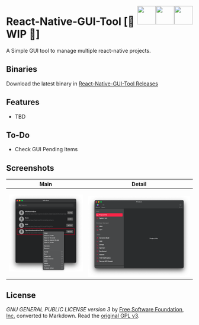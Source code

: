 [<img align="right" src="https://cdn.jsdelivr.net/npm/simple-icons@latest/icons/instagram.svg" width="50" height="50" />](http://www.instagram.com/gajjartejas)
[<img align="right" src="https://cdn.jsdelivr.net/npm/simple-icons@latest/icons/twitter.svg" width="50" height="50" />](http://www.twitter.com/gajjartejas)
[<img align="right" src="https://cdn.jsdelivr.net/npm/simple-icons@latest/icons/reddit.svg" width="50" height="50" />](http://www.reddit.com/u/gajjartejas)

# React-Native-GUI-Tool [🚧 WIP 🚧]

A Simple GUI tool to manage multiple react-native projects.

## Binaries

Download the latest binary in [React-Native-GUI-Tool Releases](https://github.com/gajjartejas/React-Native-GUI-Tool/releases/latest)

## Features

- TBD

## To-Do

- Check GUI Pending Items

## Screenshots

|          Main           |          Detail          |
| :---------------------: | :----------------------: |
| ![](/Images/master.png) |  ![](/Images/detail.png) |

## License

_GNU GENERAL PUBLIC LICENSE version 3_ by [Free Software Foundation, Inc.](http://fsf.org/) converted to Markdown.
Read the [original GPL v3](http://www.gnu.org/licenses/).
